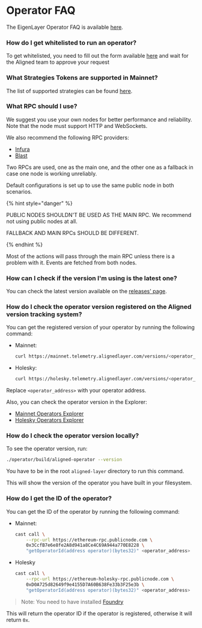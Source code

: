 # Operator FAQ

The EigenLayer Operator FAQ is available [here](https://docs.eigenlayer.xyz/eigenlayer/operator-guides/operator-faq).

### How do I get whitelisted to run an operator?

To get whitelisted,
you need to fill out the form available [here](https://docs.google.com/forms/d/e/1FAIpQLSdH9sgfTz4v33lAvwj6BvYJGAeIshQia3FXz36PFfF-WQAWEQ/viewform)
and wait for the Aligned team to approve your request

### What Strategies Tokens are supported in Mainnet?

The list of supported strategies can be found [here](../3_guides/7_contract_addresses.md).

### What RPC should I use?

We suggest you use your own nodes for better performance and reliability. Note that the node must support HTTP and WebSockets.

We also recommend the following RPC providers:

- [Infura](https://infura.io/)
- [Blast](https://blastapi.io/)

Two RPCs are used, one as the main one, and the other one as a fallback in case one node is working unreliably.

Default configurations is set up to use the same public node in both scenarios.

{% hint style="danger" %}

PUBLIC NODES SHOULDN'T BE USED AS THE MAIN RPC. We recommend not using public nodes at all.

FALLBACK AND MAIN RPCs SHOULD BE DIFFERENT.

{% endhint %}

Most of the actions will pass through the main RPC unless there is a problem with it. Events are fetched from both nodes.

### How can I check if the version I'm using is the latest one?

You can check the latest version available on the [releases' page](https://github.com/yetanotherco/aligned_layer/releases).

### How do I check the operator version registered on the Aligned version tracking system?

You can get the registered version of your operator by running the following command:

- Mainnet:

    ```bash
    curl https://mainnet.telemetry.alignedlayer.com/versions/<operator_address>
    ```

- Holesky:

    ```bash
    curl https://holesky.telemetry.alignedlayer.com/versions/<operator_address>
    ```

Replace `<operator_address>` with your operator address.

Also, you can check the operator version in the Explorer:

- [Mainnet Operators Explorer](https://explorer.alignedlayer.com/operators)
- [Holesky Operators Explorer](https://holesky.explorer.alignedlayer.com/operators)

### How do I check the operator version locally?

To see the operator version, run:

```bash
./operator/build/aligned-operator --version
```

You have to be in the root `aligned-layer` directory to run this command.

This will show the version of the operator you have built in your filesystem.

### How do I get the ID of the operator?

You can get the ID of the operator by running the following command:

- Mainnet: 

    ```bash
    cast call \
        --rpc-url https://ethereum-rpc.publicnode.com \
        0x3CcfB7e6e8fe2A8d941a8Ce4C69A944a770E8228 \
        "getOperatorId(address operator)(bytes32)" <operator_address>
    ```

- Holesky

    ```bash
    cast call \
        --rpc-url https://ethereum-holesky-rpc.publicnode.com \
        0xD0A725d82649f9e4155D7A60B638Fe33b3F25e3b \
        "getOperatorId(address operator)(bytes32)" <operator_address>
    ```

> Note: You need to have installed [Foundry](https://book.getfoundry.sh/)

This will return the operator ID if the operator is registered, otherwise it will return `0x`.
